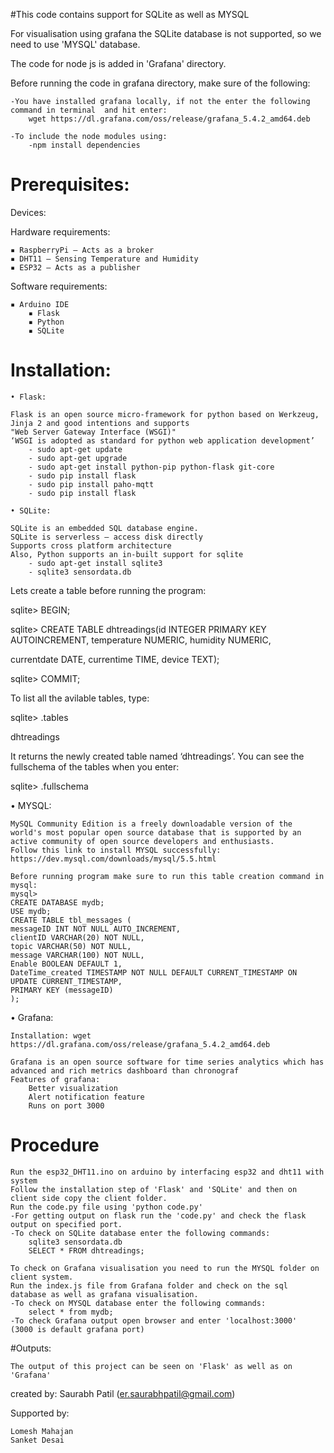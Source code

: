 #This code contains support for SQLite as well as MYSQL

For visualisation using grafana the SQLite database is not supported, so we need to use 'MYSQL' database.

The code for node js is added in 'Grafana' directory.

Before running the code in grafana directory, make sure of the following:
	
	-You have installed grafana locally, if not the enter the following command in terminal  and hit enter:
		wget https://dl.grafana.com/oss/release/grafana_5.4.2_amd64.deb
	
	-To include the node modules using:
		-npm install dependencies

# Prerequisites:
  Devices:
  
  Hardware requirements:
    
    ▪ RaspberryPi – Acts as a broker
    ▪ DHT11 – Sensing Temperature and Humidity
    ▪ ESP32 – Acts as a publisher

Software requirements:
	
	▪ Arduino IDE
    	▪ Flask
    	▪ Python
    	▪ SQLite

# Installation:

	• Flask:

	Flask is an open source micro-framework for python based on Werkzeug, Jinja 2 and good intentions and supports
	"Web Server Gateway Interface (WSGI)"
	‘WSGI is adopted as standard for python web application development’
  		- sudo apt-get update
   		- sudo apt-get upgrade
   		- sudo apt-get install python-pip python-flask git-core
   		- sudo pip install flask
   		- sudo pip install paho-mqtt
   		- sudo pip install flask

	• SQLite:

	SQLite is an embedded SQL database engine.
	SQLite is serverless – access disk directly
	Supports cross platform architecture
	Also, Python supports an in-built support for sqlite
		- sudo apt-get install sqlite3
		- sqlite3 sensordata.db

Lets create a table before running the program:

sqlite> BEGIN;

sqlite> CREATE TABLE dhtreadings(id INTEGER PRIMARY KEY AUTOINCREMENT, temperature  NUMERIC, humidity NUMERIC, 

currentdate DATE, currentime TIME, device TEXT);

sqlite> COMMIT;

To list all the avilable tables, type:

sqlite> .tables

dhtreadings

It returns the newly created table named ‘dhtreadings’. You can see the fullschema of the tables when you enter:

sqlite> .fullschema

• MYSQL:

	MySQL Community Edition is a freely downloadable version of the world's most popular open source database that is supported by an active community of open source developers and enthusiasts.
	Follow this link to install MYSQL successfully:
	https://dev.mysql.com/downloads/mysql/5.5.html

	Before running program make sure to run this table creation command in mysql:
	mysql>
	CREATE DATABASE mydb;
	USE mydb;
	CREATE TABLE tbl_messages ( 
	messageID INT NOT NULL AUTO_INCREMENT, 
	clientID VARCHAR(20) NOT NULL, 
	topic VARCHAR(50) NOT NULL, 
	message VARCHAR(100) NOT NULL, 
	Enable BOOLEAN DEFAULT 1, 
	DateTime_created TIMESTAMP NOT NULL DEFAULT CURRENT_TIMESTAMP ON UPDATE CURRENT_TIMESTAMP, 
	PRIMARY KEY (messageID)
	);


• Grafana:

	Installation: wget https://dl.grafana.com/oss/release/grafana_5.4.2_amd64.deb

	Grafana is an open source software for time series analytics which has advanced and rich metrics dashboard than chronograf
	Features of grafana:
		Better visualization
		Alert notification feature
		Runs on port 3000


# Procedure
	Run the esp32_DHT11.ino on arduino by interfacing esp32 and dht11 with system
	Follow the installation step of 'Flask' and 'SQLite' and then on client side copy the client folder.
	Run the code.py file using 'python code.py' 
	-For getting output on flask run the 'code.py' and check the flask output on specified port.
	-To check on SQLite database enter the following commands:
		sqlite3 sensordata.db
		SELECT * FROM dhtreadings;

	To check on Grafana visualisation you need to run the MYSQL folder on client system.
	Run the index.js file from Grafana folder and check on the sql database as well as grafana visualisation.
	-To check on MYSQL database enter the following commands:
		select * from mydb;
	-To check Grafana output open browser and enter 'localhost:3000'	(3000 is default grafana port)

#Outputs:
	
	The output of this project can be seen on 'Flask' as well as on 'Grafana'
	

created by: 
Saurabh Patil (er.saurabhpatil@gmail.com)

Supported by: 
	
	Lomesh Mahajan
	Sanket Desai
